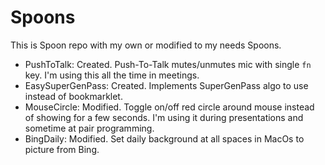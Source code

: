 # Spoons
This is Spoon repo with my own or modified to my needs Spoons.

- PushToTalk: Created. Push-To-Talk mutes/unmutes mic with single `fn` key. I'm using this all the time in meetings.
- EasySuperGenPass: Created. Implements SuperGenPass algo to use instead of bookmarklet.
- MouseCircle: Modified. Toggle on/off red circle around mouse instead of showing for a few seconds. I'm using it during presentations and sometime at pair programming.
- BingDaily: Modified. Set daily background at all spaces in MacOs to picture from Bing.
